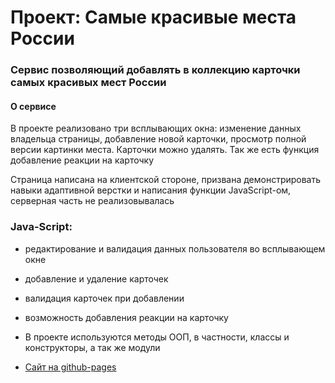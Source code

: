 # Проект: Самые красивые места России

### Сервис позволяющий добавлять в коллекцию карточки самых красивых мест России

#### О сервисе

В проекте реализовано три всплывающих окна: изменение данных владельца страницы, добавление новой карточки, просмотр полной версии картинки места. Карточки можно удалять. Так же есть функция добавление реакции на карточку

Страница написана на клиентской стороне, призвана демонстрировать навыки адаптивной верстки и написания функции JavaScript-ом, серверная часть не реализовывалась

### Java-Script: 
* редактирование и валидация данных пользователя во всплывающем окне
* добавление и удаление карточек
* валидация карточек при добавлении
* возможность добавления реакции на карточку
* В проекте используются методы ООП, в частности, классы и конструкторы, а так же модули

* [Сайт на github-pages](https://gvozdeva-olga-fd.github.io/Places-in-Russia/)


